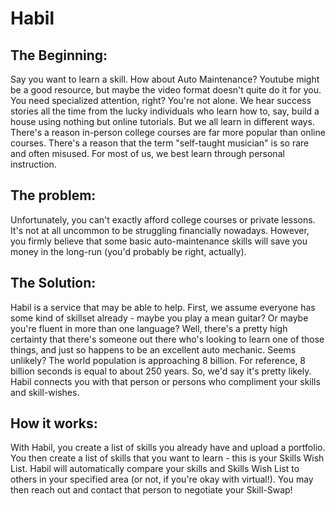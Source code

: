 # Habil

## The Beginning:
Say you want to learn a skill. How about Auto Maintenance? Youtube might be a good resource,
but maybe the video format doesn't quite do it for you. You need specialized attention, right?
You're not alone. We hear success stories all the time from the lucky individuals who learn how
to, say, build a house using nothing but online tutorials. But we all learn in different ways. 
There's a reason in-person college courses are far more popular than online courses. There's a
reason that the term "self-taught musician" is so rare and often misused. For most of us, we
best learn through personal instruction. 

## The problem:
Unfortunately, you can't exactly afford college courses or private lessons. It's not at all uncommon
to be struggling financially nowadays. However, you firmly believe that some basic auto-maintenance
skills will save you money in the long-run (you'd probably be right, actually).

## The Solution:
Habil is a service that may be able to help. First, we assume everyone has some kind of skillset already -
 maybe you play a mean guitar? Or maybe you're fluent in more than one language? Well, there's a pretty
high certainty that there's someone out there who's looking to learn one of those things, and just so 
happens to be an excellent auto mechanic. Seems unlikely? The world population is approaching 8 billion.
For reference, 8 billion seconds is equal to about 250 years. So, we'd say it's pretty likely. Habil
connects you with that person or persons who compliment your skills and skill-wishes.

## How it works:
With Habil, you create a list of skills you already have and upload a portfolio. You then create a list
of skills that you want to learn - this is your Skills Wish List. Habil will automatically compare your skills
and Skills Wish List to others in your specified area (or not, if you're okay with virtual!). You may then reach
out and contact that person to negotiate your Skill-Swap!